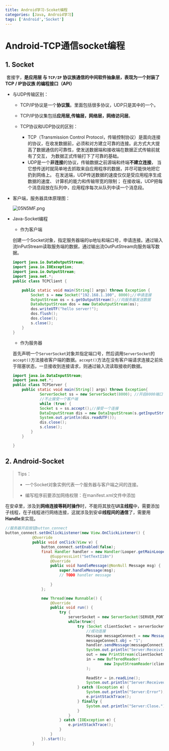 ```yaml
---
title: Android学习-Scoket编程
categories: [Java, Android学习]
tags: ['Android','Socket']
---
```


# Android-TCP通信socket编程

## 1. Socket

​	套接字，**是应用层 与 `TCP/IP` 协议族通信的中间软件抽象层，表现为一个封装了 TCP / IP协议族 的编程接口（API）**

 * 与UDP传输区别：

   * TCP/IP协议是一个**协议簇**。里面包括很多协议，UDP只是其中的一个。

   * TCP/IP协议集包括**应用层,传输层，网络层，网络访问层**。
   * TCP协议和UDP协议的区别：
     * TCP（Transmission Control Protocol，传输控制协议）是面向连接的协议，在收发数据前，必须和对方建立可靠的连接。此方式大大提高了数据通信的可靠性，使发送数据端和接收端在数据正式传输前就有了交互， 为数据正式传输打下了可靠的基础。
     * UDP是一个**非连接**的协议，传输数据之前源端和终端**不建立连接**， 当它想传送时就简单地去抓取来自应用程序的数据，并尽可能快地把它扔到网络上。 在发送端，UDP传送数据的速度仅仅是受应用程序生成数据的速度、 计算机的能力和传输带宽的限制； 在接收端，UDP把每个消息段放在队列中，应用程序每次从队列中读一个消息段。

* 客户端，服务器具体原理图：

  ![05N5MF.png](https://s1.ax1x.com/2020/10/14/05N5MF.png)

* Java-Socket编程

  * 作为客户端

  ​	创建一个Socket对象，指定服务器端的ip地址和端口号，申请连接。通过输入流InPutStream读取服务端的数据，通过输出流OutPutStream向服务端写数据。

  ```java
  import java.io.DataOutputStream;
  import java.io.IOException;
  import java.io.OutputStream;
  import java.net.*;
  public class TCPClient {
  
      public static void main(String[] args) throws Exception {
          Socket s = new Socket("192.168.1.100", 8000);//申请连接
          OutputStream os = s.getOutputStream();//向服务器发送数据
          DataOutputStream dos = new DataOutputStream(os);
          dos.writeUTF("hello server!");
          dos.flush();
          dos.close();
          s.close();
      }
  }
  ```

  * 作为服务器

  ​	首先声明一个`ServerSocket`对象并指定端口号，然后调用`ServerSocket`的`accept()`方法接收客户端的数据。`accept()`方法在没有客户端请求连接之前处于阻塞状态，一旦接收到连接请求，则通过输入流读取接收的数据。

  ```java
  import java.io.DataInputStream;
  import java.net.*;
  public class TCPServer {
      public static void main(String[] args) throws Exception{
              ServerSocket ss = new ServerSocket(8000); //开启8000端口
              //不止接受一个客户端
              while (true) {
              Socket s = ss.accept();//接受一个连接
              DataInputStream dis = new DataInputStream(s.getInputStream());//输入管道
              System.out.println(dis.readUTF());
              dis.close();
              s.close();
          }
      }
  
  }
  ```

## 2. Android-Socket

> Tips：
>
> * 一个Socket对象实例代表一个服务器与客户端之间的连接。
>
> * 编写程序前要添加网络权限：在manifest.xml文件中添加<uses-permission android:name="android.permission.INTERNET" />

​	在安卓里，涉及到**网络连接等耗时操作**时，不能将其放在**UI主线程**中，需要添加子线程，在子线程进行网络连接，这就涉及到安卓**线程间的通信**了，需要用**Handle**来实现。

```java
//服务器开启按钮button_connect
button_connect.setOnClickListener(new View.OnClickListener() {
            @Override
            public void onClick(View v) {
                button_connect.setEnabled(false);
                final Handler handler = new Handler(Looper.getMainLooper()){
                    @SuppressLint("SetTextI18n")
                    @Override
                    public void handleMessage(@NonNull Message msg) {
                        super.handleMessage(msg);
                        // TODO handler message
                        
                    }
                };

                new Thread(new Runnable() {
                    @Override
                    public void run() {
                        try {
                            serverSocket = new ServerSocket(SERVER_PORT); 
                            while(true){
                                try (Socket clientSocket = serverSocket.accept()) {
                                    //成功连接
                                    Message messageConnect = new Message();
                                    messageConnect.obj = "1";
                                    handler.sendMessage(messageConnect);
                                    System.out.println("Server:Receiving...");
                                    out = new PrintStream(clientSocket.getOutputStream());
                                    in = new BufferedReader(
                                            new InputStreamReader(clientSocket.getInputStream())
                                    );
                                    
                                    ReadStr = in.readLine();
                                    System.out.println("Server:Received: '" + ReadStr + "'");
                                } catch (Exception e) {
                                    System.out.println("Server:Error");
                                    e.printStackTrace();
                                } finally {
                                    System.out.println("Server:Close.");
                                }
                            }
                        } catch (IOException e) {
                            e.printStackTrace();
                        }
                    }
                }).start();
            }
```



​	

